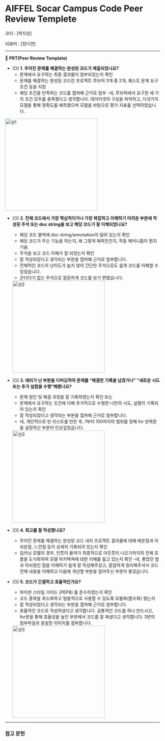 # AIFFEL Socar Campus Code Peer Review Templete

코더 : [박지성]

리뷰어 : [장다연]

---

🔑 **PRT(Peer Review Template)**

- [O]  **1. 주어진 문제를 해결하는 완성된 코드가 제출되었나요?**
    - 문제에서 요구하는 최종 결과물이 첨부되었는지 확인
    - 문제를 해결하는 완성된 코드란 프로젝트 루브릭 3개 중 2개, 퀘스트 문제 요구조건 등을 지칭
    - 해당 조건을 만족하는 코드를 캡쳐해 근거로 첨부
    -네, 루브릭에서 요구한 세 가지 조건 모두를 충족했다고 생각합니다. 데이터셋의 구성을 파악하고, 다섯가지 모델을 통해 정확도를 예측했으며
모델을 바탕으로 평가 지표를 선택하였습니다.

<img width="300" alt="샷1" src="https://github.com/jisungbb/aiffel/assets/112854733/7ca4c175-7044-40b6-b190-78ae8509cc92">

    
- [O]  **2. 전체 코드에서 가장 핵심적이거나 가장 복잡하고 이해하기 어려운 부분에 작성된 
주석 또는 doc string을 보고 해당 코드가 잘 이해되었나요?**
    - 해당 코드 블럭에 doc string/annotation이 달려 있는지 확인
    - 해당 코드가 무슨 기능을 하는지, 왜 그렇게 짜여진건지, 작동 메커니즘이 뭔지 기술.
    - 주석을 보고 코드 이해가 잘 되었는지 확인
    - 잘 작성되었다고 생각되는 부분을 캡쳐해 근거로 첨부합니다.
    - 전체적인 코드의 난이도가 높지 않아 간단한 주석으로도 쉽게 코드를 이해할 수 있었습니다.
    - 군더더기 없는 주석으로 깔끔하게 코드를 보기 편했습니다.
     
    
  <img width="300" alt="샷2" src="https://github.com/jisungbb/aiffel/assets/112854733/4726d4cf-9f7c-49cb-91f6-63e7c7627d7c">

        
- [O]  **3. 에러가 난 부분을 디버깅하여 문제를 “해결한 기록을 남겼거나” 
”새로운 시도 또는 추가 실험을 수행”해봤나요?**
    - 문제 원인 및 해결 과정을 잘 기록하였는지 확인 또는
    - 문제에서 요구하는 조건에 더해 추가적으로 수행한 나만의 시도, 
    실험이 기록되어 있는지 확인
    - 잘 작성되었다고 생각되는 부분을 캡쳐해 근거로 첨부합니다.
    - 네, 개인적으로 빈 리스트를 만든 후, 1부터 100까지의 범위를 정해 for 반복문을 설정하신 부분이 인상깊었습니다.


  <img width="300" alt="샷3" src="https://github.com/jisungbb/aiffel/assets/112854733/56de4c9d-98ac-4a06-855a-a68acb515149">

        
- [O]  **4. 회고를 잘 작성했나요?**
    - 주어진 문제를 해결하는 완성된 코드 내지 프로젝트 결과물에 대해
    배운점과 아쉬운점, 느낀점 등이 상세히 기록되어 있는지 확인
    - 딥러닝 모델의 경우, 인풋이 들어가 최종적으로 아웃풋이 나오기까지의 전체 흐름을 도식화하여 모델 아키텍쳐에 대한 이해를 돕고 있는지 확인
    -네, 좋았던 점과 아쉬웠던 점을 이해하기 쉽게 잘 작성해주셨고, 깔끔하게 정리해주셔서 코드 전체 내용을 이해하고 다음에 개선할 부분을 짚어주신 부분이 좋았습니다.


- [O]  **5. 코드가 간결하고 효율적인가요?**
    - 파이썬 스타일 가이드 (PEP8) 를 준수하였는지 확인
    - 코드 중복을 최소화하고 범용적으로 사용할 수 있도록 모듈화(함수화) 했는지
    - 잘 작성되었다고 생각되는 부분을 캡쳐해 근거로 첨부합니다.
    - 효율적인 코드로 작성하셨다고 생각합니다. 공통적인 코드를 하나 만드시고, for문을 통해 효율성을 높인 부분에서 코드를 잘 짜셨다고 생각합니다.
          3번의 첨부파일과 동일한 이미지를 첨부합니다.
     
          
  <img width="300" alt="샷3" src="https://github.com/jisungbb/aiffel/assets/112854733/e5e63260-441e-4506-a7f6-4393d2bdef64">

      

---
### 참고 문헌
